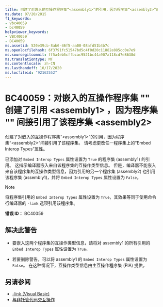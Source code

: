 ```yaml
---
title: 创建了对嵌入的互操作程序集“<assembly1>”的引用，因为程序集“<assembly2>”间接引用了该程序集
ms.date: 07/20/2015
f1_keywords:
- vbc40059
- bc40059
helpviewer_keywords:
- VBC40059
- BC40059
ms.assetid: 520e39cb-8ab6-46f5-aa00-08afd51b4b7c
ms.openlocfilehash: 6f3791fc51547bd5c4f0d20c11882e085cc0e7e9
ms.sourcegitcommit: ff5a4eb5cffbcac9521bc44a907a118cd7e8638d
ms.translationtype: MT
ms.contentlocale: zh-CN
ms.lasthandoff: 10/17/2020
ms.locfileid: "92162552"
---
```

# <a name="bc40059-a-reference-was-created-to-embedded-interop-assembly-assembly1-because-of-an-indirect-reference-to-that-assembly-from-assembly-assembly2"></a>BC40059：对嵌入的互操作程序集 "" 创建了引用 \<assembly1> ，因为程序集 "" 间接引用了该程序集 \<assembly2>

创建了对嵌入的互操作程序集“\<assembly1>”的引用，因为程序集“\<assembly2>”间接引用了该程序集。 请考虑更改任一程序集上的“Embed Interop Types”属性。

已添加对 `Embed Interop Types` 属性设置为 `True` 的程序集 (assembly1) 的引用。 这指示编译器嵌入来自该程序集的互操作类型信息。 但是，编译器不能嵌入来自该程序集的互操作类型信息，因为引用的另一个程序集 (assembly2) 也引用该程序集 (assembly1)，并将 `Embed Interop Types` 属性设置为 `False`。

> [!NOTE]
> 将程序集引用的 `Embed Interop Types` 属性设置为 `True`，其效果等同于使用命令行编译器的 `-link` 选项引用该程序集。

**错误 ID：** BC40059

## <a name="to-address-this-warning"></a>解决此警告

- 要嵌入这两个程序集的互操作类型信息，请将对 assembly1 的所有引用的 `Embed Interop Types` 属性设置为 `True`。

- 若要删除警告，可以将 assembly1 的 `Embed Interop Types` 属性设置为 `False`。 在这种情况下，互操作类型信息由主互操作程序集 (PIA) 提供。

## <a name="see-also"></a>另请参阅

- [-link (Visual Basic)](../../reference/command-line-compiler/link.md)
- [与非托管代码交互操作](../../../framework/interop/index.md)

